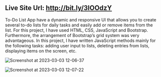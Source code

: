 
## Live Site Url: http://bit.ly/3IOOdzY

To-Do List App have a dynamic and responsive UI that allows you to create several to-do
lists for daily tasks and easily add or remove items from the list. For this project, I have used HTML, CSS, JavaScript and Bootstrap. Furthermore, the
arrangement of Bootstrap’s grid system was very advantageous.
In this project, I have written JavaScript methods mainly for the following tasks: adding user
input to lists, deleting entries from lists, displaying items on the screen, etc.


![Screenshot at 2023-03-03 12-06-37](https://user-images.githubusercontent.com/96428820/222649224-69bd74d4-ee1a-4d1c-8254-a89b83156bb6.png)

![Screenshot at 2023-03-03 12-07-22](https://user-images.githubusercontent.com/96428820/222649243-97203571-9aef-4e25-825e-7678c0f172eb.png)
